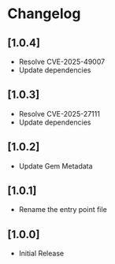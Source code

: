 # Changelog

## [1.0.4]

- Resolve CVE-2025-49007
- Update dependencies

## [1.0.3]

- Resolve CVE-2025-27111
- Update dependencies

## [1.0.2]

- Update Gem Metadata

## [1.0.1]

- Rename the entry point file

## [1.0.0]

- Initial Release
